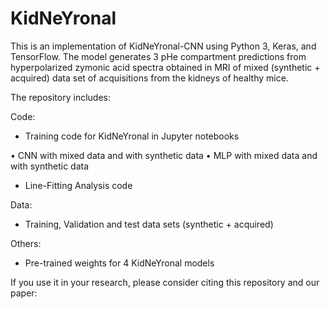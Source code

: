 # KidNeYronal

This is an implementation of KidNeYronal-CNN using Python 3, Keras, and TensorFlow. The model generates 3 pHe compartment predictions from hyperpolarized zymonic acid spectra obtained in MRI of mixed (synthetic + acquired) data set of acquisitions from the kidneys of healthy mice.

The repository includes:

Code: 

- Training code for KidNeYronal in Jupyter notebooks

•	CNN with mixed data and with synthetic data
•	MLP with mixed data and with synthetic data

- Line-Fitting Analysis code

Data:

-	Training, Validation and test data sets (synthetic + acquired)

Others:

-	Pre-trained weights for 4 KidNeYronal models

If you use it in your research, please consider citing this repository and our paper:  
